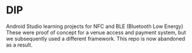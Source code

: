 DIP
===

Android Studio learning projects for NFC and BLE (Bluetooth Low Energy)
These were proof of concept for a venue access and payment system, but we subsequently used a different framework.
This repo is now abandoned as a result.
